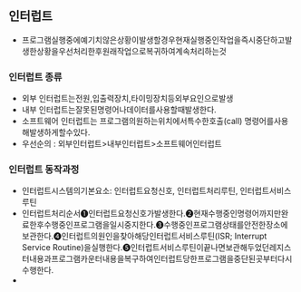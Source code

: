 ## 인터럽트
- 프로그램실행중에예기치않은상황이발생할경우현재실행중인작업을즉시중단하고발생한상황을우선처리한후원래작업으로복귀하여계속처리하는것

### 인터럽트 종류
- 외부 인터럽트는전원,입출력장치,타이밍장치등외부요인으로발생
- 내부 인터럽트는잘못된명령어나데이터를사용할때발생한다.
- 소프트웨어 인터럽트는 프로그램의원하는위치에서특수한호출(call) 명령어를사용해발생하게할수있다.
- 우선순의 : 외부인터럽트>내부인터럽트>소프트웨어인터럽트

### 인터럽트 동작과정
- 인터럽트시스템의기본요소: 인터럽트요청신호, 인터럽트처리루틴, 인터럽트서비스루틴
- 인터럽트처리순서➊인터럽트요청신호가발생한다.➋현재수행중인명령어까지만완료한후수행중인프로그램을일시중지한다.➌수행중인프로그램상태를안전한장소에보관한다.➍인터럽트의원인을찾아해당인터럽트서비스루틴(ISR; Interrupt Service Routine)을실행한다.➎인터럽트서비스루틴이끝나면보관해두었던레지스터내용과프로그램카운터내용을복구하여인터럽트당한프로그램을중단된곳부터다시수행한다.
- 
